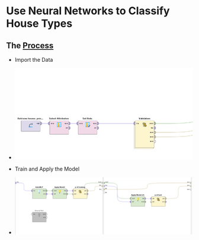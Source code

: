 
# Use Neural Networks to Classify House Types

## The [Process](https://github.com/xbwei/machine_learning_in_rapidminer/blob/master/neural_networks/mlp.xml)

* Import the Data 
* <img src="mlp_1.PNG" width="500">

* Train and Apply the Model
* <img src="mlp_2.PNG" width="500">

